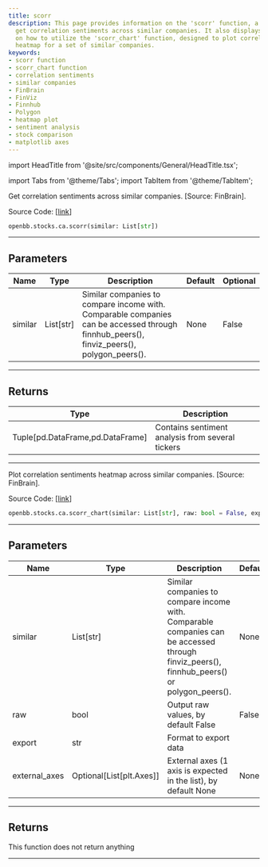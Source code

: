 ```yaml
---
title: scorr
description: This page provides information on the 'scorr' function, a tool used to
  get correlation sentiments across similar companies. It also displays information
  on how to utilize the 'scorr_chart' function, designed to plot correlation sentiments
  heatmap for a set of similar companies.
keywords:
- scorr function
- scorr_chart function
- correlation sentiments
- similar companies
- FinBrain
- FinViz
- Finnhub
- Polygon
- heatmap plot
- sentiment analysis
- stock comparison
- matplotlib axes
---
```


import HeadTitle from '@site/src/components/General/HeadTitle.tsx';

<HeadTitle title="stocks.ca.scorr - Reference | OpenBB SDK Docs" />

import Tabs from '@theme/Tabs';
import TabItem from '@theme/TabItem';

<Tabs>
<TabItem value="model" label="Model" default>

Get correlation sentiments across similar companies. [Source: FinBrain].

Source Code: [[link](https://github.com/OpenBB-finance/OpenBB/tree/main/openbb_terminal/stocks/comparison_analysis/finbrain_model.py#L125)]

```python
openbb.stocks.ca.scorr(similar: List[str])
```

---

## Parameters

| Name | Type | Description | Default | Optional |
| ---- | ---- | ----------- | ------- | -------- |
| similar | List[str] | Similar companies to compare income with.<br/>Comparable companies can be accessed through<br/>finnhub_peers(), finviz_peers(), polygon_peers(). | None | False |


---

## Returns

| Type | Description |
| ---- | ----------- |
| Tuple[pd.DataFrame,pd.DataFrame] | Contains sentiment analysis from several tickers |
---

</TabItem>
<TabItem value="view" label="Chart">

Plot correlation sentiments heatmap across similar companies. [Source: FinBrain].

Source Code: [[link](https://github.com/OpenBB-finance/OpenBB/tree/main/openbb_terminal/stocks/comparison_analysis/finbrain_view.py#L121)]

```python
openbb.stocks.ca.scorr_chart(similar: List[str], raw: bool = False, export: str = "", external_axes: Optional[List[matplotlib.axes._axes.Axes]] = None)
```

---

## Parameters

| Name | Type | Description | Default | Optional |
| ---- | ---- | ----------- | ------- | -------- |
| similar | List[str] | Similar companies to compare income with.<br/>Comparable companies can be accessed through<br/>finviz_peers(), finnhub_peers() or polygon_peers(). | None | False |
| raw | bool | Output raw values, by default False | False | True |
| export | str | Format to export data |  | True |
| external_axes | Optional[List[plt.Axes]] | External axes (1 axis is expected in the list), by default None | None | True |


---

## Returns

This function does not return anything

---

</TabItem>
</Tabs>
